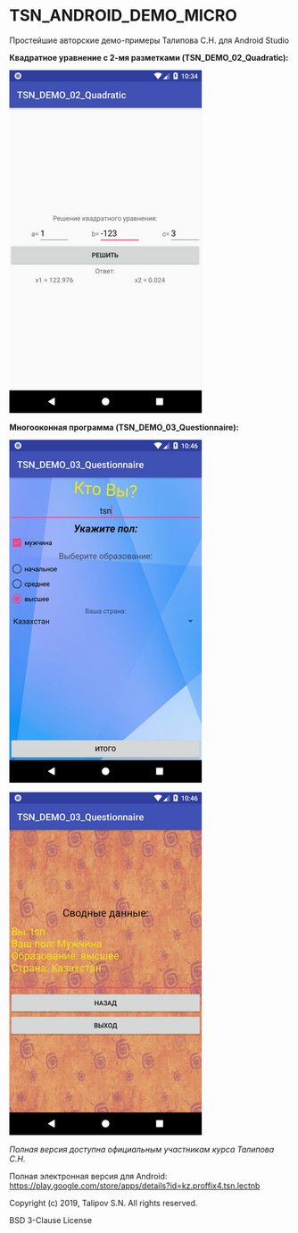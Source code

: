 # TSN_ANDROID_DEMO_MICRO
Простейшие авторские демо-примеры Талипова С.Н. для Android Studio

**Квадратное уравнение с 2-мя разметками (TSN_DEMO_02_Quadratic):**

![Screenshot](screenshot.png)

**Многооконная программа (TSN_DEMO_03_Questionnaire):**

![Screenshot](screenshot1.png)

![Screenshot](screenshot2.png)


_Полная версия доступна официальным участникам курса Талипова С.Н._

Полная электронная версия для Android: https://play.google.com/store/apps/details?id=kz.proffix4.tsn.lectnb

Copyright (c) 2019, Talipov S.N.
All rights reserved.

BSD 3-Clause License
